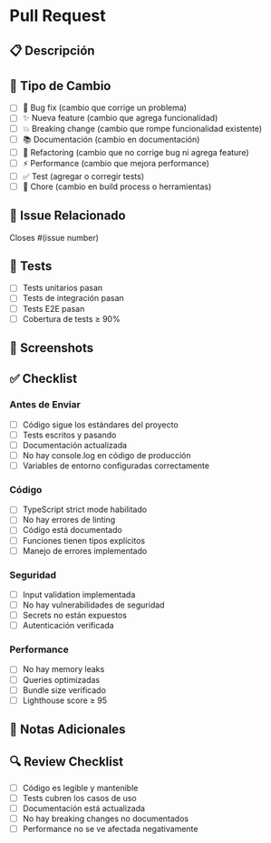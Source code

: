 # Pull Request

## 📋 Descripción
<!-- Describe brevemente los cambios realizados -->

## 🎯 Tipo de Cambio
<!-- Marca con 'x' las opciones que aplican -->

- [ ] 🐛 Bug fix (cambio que corrige un problema)
- [ ] ✨ Nueva feature (cambio que agrega funcionalidad)
- [ ] 💥 Breaking change (cambio que rompe funcionalidad existente)
- [ ] 📚 Documentación (cambio en documentación)
- [ ] 🎨 Refactoring (cambio que no corrige bug ni agrega feature)
- [ ] ⚡ Performance (cambio que mejora performance)
- [ ] ✅ Test (agregar o corregir tests)
- [ ] 🔧 Chore (cambio en build process o herramientas)

## 🔗 Issue Relacionado
<!-- Link al issue que resuelve este PR -->
Closes #(issue number)

## 🧪 Tests
<!-- Describe los tests que has agregado o modificado -->

- [ ] Tests unitarios pasan
- [ ] Tests de integración pasan
- [ ] Tests E2E pasan
- [ ] Cobertura de tests ≥ 90%

## 📸 Screenshots
<!-- Si aplica, agrega screenshots de los cambios visuales -->

## ✅ Checklist
<!-- Marca con 'x' las tareas completadas -->

### Antes de Enviar
- [ ] Código sigue los estándares del proyecto
- [ ] Tests escritos y pasando
- [ ] Documentación actualizada
- [ ] No hay console.log en código de producción
- [ ] Variables de entorno configuradas correctamente

### Código
- [ ] TypeScript strict mode habilitado
- [ ] No hay errores de linting
- [ ] Código está documentado
- [ ] Funciones tienen tipos explícitos
- [ ] Manejo de errores implementado

### Seguridad
- [ ] Input validation implementada
- [ ] No hay vulnerabilidades de seguridad
- [ ] Secrets no están expuestos
- [ ] Autenticación verificada

### Performance
- [ ] No hay memory leaks
- [ ] Queries optimizadas
- [ ] Bundle size verificado
- [ ] Lighthouse score ≥ 95

## 📝 Notas Adicionales
<!-- Información adicional que consideres relevante -->

## 🔍 Review Checklist
<!-- Para los reviewers -->

- [ ] Código es legible y mantenible
- [ ] Tests cubren los casos de uso
- [ ] Documentación está actualizada
- [ ] No hay breaking changes no documentados
- [ ] Performance no se ve afectada negativamente 
